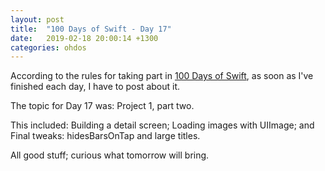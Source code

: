 ```yaml
---
layout: post
title:  "100 Days of Swift - Day 17"
date:   2019-02-18 20:00:14 +1300
categories: ohdos
---
```

According to the rules for taking part in [100 Days of Swift](https://www.hackingwithswift.com/100), as soon as I've finished each day, I have to post about it.

The topic for Day 17 was: Project 1, part two.

This included: Building a detail screen; Loading images with UIImage; and Final tweaks: hidesBarsOnTap and large titles.

All good stuff; curious what tomorrow will bring.

